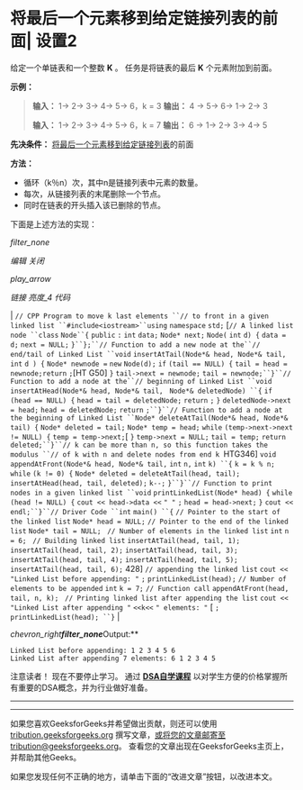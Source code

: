 # 将最后一个元素移到给定链接列表的前面| 设置2

给定一个单链表和一个整数 **K** 。 任务是将链表的最后 **K** 个元素附加到前面。

**示例：**

> **输入：** 1-> 2-> 3-> 4-> 5-> 6，k = 3
> **输出：** 4 -> 5-> 6-> 1-> 2-> 3
> 
> **输入：** 1-> 2-> 3-> 4-> 5-> 6，k = 7
> **输出：** 6 -> 1-> 2-> 3-> 4-> 5

**先决条件：** [将最后一个元素移到给定链接列表](https://www.geeksforgeeks.org/move-last-element-to-front-of-a-given-linked-list/)的前面

**方法：**

*   循环（k％n）次，其中n是链接列表中元素的数量。
*   每次，从链接列表的末尾删除一个节点。
*   同时在链表的开头插入该已删除的节点。

下面是上述方法的实现：

*filter_none*

*编辑*
*关闭*

*play_arrow*

*链接*
*亮度_4*
*代码*

| `// CPP Program to move k last elements ``// to front in a given linked list ``#include<iostream>``using` `namespace` `std;` [`// A linked list node ``class` `Node``{` `public` `:` `int` `data;` `Node* next;` `Node(` `int` `d) {` `data = d;` `next = NULL;` `}``};``// Function to add a new node at the``// end/tail of Linked List ``void` `insertAtTail(Node*& head, Node*& tail,` `int` `d ) {` `Node* newnode =` `new` `Node(d);` `if` `(tail == NULL) {` `tail = head = newnode;`​​  `return` `;`[HT G50] `}` `tail->next = newnode;` `tail = newnode;``}``// Function to add a node at the``// beginning of Linked List ``void` `insertAtHead(Node*& head, Node*& tail, ` `Node*& deletedNode) ``{` `if` `(head == NULL) {` `head = tail = deletedNode;` `return` `;` `}` `deletedNode->next = head;` `head = deletedNode;` `return` `;``}``// Function to add a node at the beginning of Linked List ``Node* deleteAtTail(Node*& head, Node*& tail) {` `Node* deleted = tail;` `Node* temp = head;` `while` `(temp->next->next != NULL) {` `temp = temp->next;`[ `}` `temp->next = NULL;` `tail = temp;` `return` `deleted;``}``// k can be more than n, so this function takes the modulus ``// of k with n and delete nodes from end k `HTG346] `void` `appendAtFront(Node*& head, Node*& tail,` `int` `n,` `int` `k) ``{` `k = k % n;` `while` `(k != 0) {` `Node* deleted = deleteAtTail(head, tail);` `insertAtHead(head, tail, deleted);` `k--;` `}``}``// Function to print nodes in a given linked list ``void` `printLinkedList(Node* head) {` `while` `(head != NULL) {` `cout << head->data <<` `" "` `;` `head = head->next;` `}` `cout << endl;``}``// Driver Code ``int` `main() ``{` `// Pointer to the start of the linked list` `Node* head = NULL;` `// Pointer to the end of the linked list` `Node* tail = NULL; ` `// Number of elements in the linked list` `int` `n = 6; ` `// Building linked list` `insertAtTail(head, tail, 1);` `insertAtTail(head, tail, 2);` `insertAtTail(head, tail, 3);` `insertAtTail(head, tail, 4);` `insertAtTail(head, tail, 5);` `insertAtTail(head, tail, 6);` 428]  `// appending the linked list` `cout <<` `"Linked List before appending: "` `;` `printLinkedList(head);` `// Number of elements to be appended` `int` `k = 7;` `// Function call` `appendAtFront(head, tail, n, k); ` `// Printing linked list after appending the list` `cout <<` `"Linked List after appending "` `<<k<<` `" elements: "` [ `;` `printLinkedList(head); ``}` |

*chevron_right**filter_none***Output:**

```
Linked List before appending: 1 2 3 4 5 6 
Linked List after appending 7 elements: 6 1 2 3 4 5 

```

注意读者！ 现在不要停止学习。 通过 [**DSA自学课程**](https://practice.geeksforgeeks.org/courses/dsa-self-paced?utm_source=geeksforgeeks&utm_medium=article&utm_campaign=gfg_article_dsa_content_bottom) 以对学生方便的价格掌握所有重要的DSA概念，并为行业做好准备。

* * *

* * *

如果您喜欢GeeksforGeeks并希望做出贡献，则还可以使用 [tribution.geeksforgeeks.org](https://contribute.geeksforgeeks.org/) 撰写文章，或将您的文章邮寄至tribution@geeksforgeeks.org。 查看您的文章出现在GeeksforGeeks主页上，并帮助其他Geeks。

如果您发现任何不正确的地方，请单击下面的“改进文章”按钮，以改进本文。
